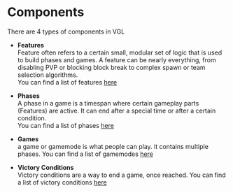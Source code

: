 # Components

There are 4 types of components in VGL

* **Features**  
  Feature often refers to a certain small, modular set of logic that is
  used to build phases and games. A feature can be nearly everything, from
  disabling PVP or blocking block break to complex spawn or team selection 
  algorithms.  
  You can find a list of features [here](features.md)
      
* **Phases**  
  A phase in a game is a timespan where certain gameplay parts (Features)
  are active. It can end after a special time or after a certain condition.  
  You can find a list of phases [here](phases.md)

* **Games**  
  a game or gamemode is what people can play. it contains multiple phases.
  You can find a list of gamemodes [here](games.md)
  
* **Victory Conditions**  
  Victory conditions are a way to end a game, once reached. 
  You can find a list of victory conditions [here](victoryconditions.md)